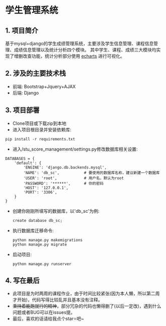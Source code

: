 # 学生管理系统

## 1. 项目简介
基于mysql+django的学生成绩管理系统，主要涉及学生信息管理、课程信息管理、成绩信息管理以及统计分析四个模块。
其中学生、课程、成绩三大模块均实现了增删改查功能，统计分析部分使用 [echarts](https://echarts.apache.org/zh/index.html) 进行可视化。

## 2. 涉及的主要技术栈
- 前端: Bootstrap+Jquery+AJAX
- 后端: Django

## 3. 项目部署

- Clone项目或下载zip到本地
- 进入项目根目录并安装依赖库:
```
pip install -r requirements.txt
```
- 进入/stu_score_management/settings.py修改数据库相关设置:
```
DATABASES = {
    'default': {
        'ENGINE': 'django.db.backends.mysql',
        'NAME': 'db_sc',           # 要使用的数据库名称，建议新建一个数据库
        'USER': 'root',            # 用户名，默认为root
        'PASSWORD': '******',      # 你的密码
        'HOST': '127.0.0.1',
        'PORT': '3306',
    }
}
```

- 创建你刚刚所填写的数据库，以'db_sc'为例:
  ```
  create database db_sc;
  ```
  
- 执行数据库迁移命令:
  ```
  python manage.py makemigrations
  python manage.py migrate
  ```

- 启动项目:
  ```
  python manage.py runserver
  ```

## 4. 写在最后
- 此项目是为时两周的课程作业，由于时间比较紧张(因为本人懒，所以第二周才开始)，代码写得比较乱并且基本没有注释。    
- ~~秉持着能跑就行的精神~~，部分冗杂的代码也懒得删了(以后一定改)，遇到什么问题或者BUG可以在issues提。    
- 最后，喜欢的话请给我点个star⭐吧~
  
  
